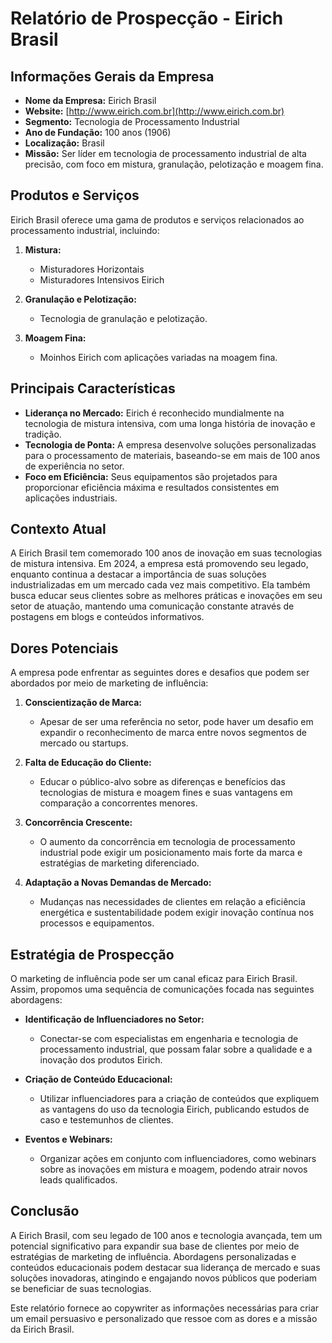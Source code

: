 # Relatório de Prospecção - Eirich Brasil

## Informações Gerais da Empresa
- **Nome da Empresa:** Eirich Brasil
- **Website:** [http://www.eirich.com.br](http://www.eirich.com.br)
- **Segmento:** Tecnologia de Processamento Industrial
- **Ano de Fundação:** 100 anos (1906)
- **Localização:** Brasil
- **Missão:** Ser líder em tecnologia de processamento industrial de alta precisão, com foco em mistura, granulação, pelotização e moagem fina.

## Produtos e Serviços
Eirich Brasil oferece uma gama de produtos e serviços relacionados ao processamento industrial, incluindo:

1. **Mistura:**
   - Misturadores Horizontais
   - Misturadores Intensivos Eirich

2. **Granulação e Pelotização:**
   - Tecnologia de granulação e pelotização.

3. **Moagem Fina:**
   - Moinhos Eirich com aplicações variadas na moagem fina.

## Principais Características
- **Liderança no Mercado:** Eirich é reconhecido mundialmente na tecnologia de mistura intensiva, com uma longa história de inovação e tradição.
- **Tecnologia de Ponta:** A empresa desenvolve soluções personalizadas para o processamento de materiais, baseando-se em mais de 100 anos de experiência no setor.
- **Foco em Eficiência:** Seus equipamentos são projetados para proporcionar eficiência máxima e resultados consistentes em aplicações industriais.

## Contexto Atual
A Eirich Brasil tem comemorado 100 anos de inovação em suas tecnologias de mistura intensiva. Em 2024, a empresa está promovendo seu legado, enquanto continua a destacar a importância de suas soluções industrializadas em um mercado cada vez mais competitivo. Ela também busca educar seus clientes sobre as melhores práticas e inovações em seu setor de atuação, mantendo uma comunicação constante através de postagens em blogs e conteúdos informativos.

## Dores Potenciais
A empresa pode enfrentar as seguintes dores e desafios que podem ser abordados por meio de marketing de influência:

1. **Conscientização de Marca:**
   - Apesar de ser uma referência no setor, pode haver um desafio em expandir o reconhecimento de marca entre novos segmentos de mercado ou startups.

2. **Falta de Educação do Cliente:**
   - Educar o público-alvo sobre as diferenças e benefícios das tecnologias de mistura e moagem fines e suas vantagens em comparação a concorrentes menores.

3. **Concorrência Crescente:**
   - O aumento da concorrência em tecnologia de processamento industrial pode exigir um posicionamento mais forte da marca e estratégias de marketing diferenciado.

4. **Adaptação a Novas Demandas de Mercado:**
   - Mudanças nas necessidades de clientes em relação a eficiência energética e sustentabilidade podem exigir inovação contínua nos processos e equipamentos.

## Estratégia de Prospecção
O marketing de influência pode ser um canal eficaz para Eirich Brasil. Assim, propomos uma sequência de comunicações focada nas seguintes abordagens:

- **Identificação de Influenciadores no Setor:**
  - Conectar-se com especialistas em engenharia e tecnologia de processamento industrial, que possam falar sobre a qualidade e a inovação dos produtos Eirich.

- **Criação de Conteúdo Educacional:**
  - Utilizar influenciadores para a criação de conteúdos que expliquem as vantagens do uso da tecnologia Eirich, publicando estudos de caso e testemunhos de clientes.

- **Eventos e Webinars:**
  - Organizar ações em conjunto com influenciadores, como webinars sobre as inovações em mistura e moagem, podendo atrair novos leads qualificados.

## Conclusão
A Eirich Brasil, com seu legado de 100 anos e tecnologia avançada, tem um potencial significativo para expandir sua base de clientes por meio de estratégias de marketing de influência. Abordagens personalizadas e conteúdos educacionais podem destacar sua liderança de mercado e suas soluções inovadoras, atingindo e engajando novos públicos que poderiam se beneficiar de suas tecnologias. 

Este relatório fornece ao copywriter as informações necessárias para criar um email persuasivo e personalizado que ressoe com as dores e a missão da Eirich Brasil.